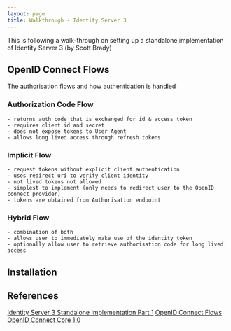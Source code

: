 ```yaml
---
layout: page
title: Walkthrough - Identity Server 3
---
```


This is following a walk-through on setting up a standalone implementation of Identity Server 3 (by Scott Brady)

## OpenID Connect Flows
The authorisation flows and how authentication is handled

### Authorization Code Flow
	- returns auth code that is exchanged for id & access token
	- requires client id and secret
	- does not expose tokens to User Agent
	- allows long lived access through refresh tokens

### Implicit Flow
	- request tokens without explicit client authentication
	- uses redirect uri to verify client identity
	- not lived tokens not allowed
	- simplest to implement (only needs to redirect user to the OpenID connect provider)
	- tokens are obtained from Authorisation endpoint

### Hybrid Flow
	- combination of both
	- allows user to immediately make use of the identity token
	- optionally allow user to retrieve authorisation code for long lived access

## Installation



## References
[Identity Server 3 Standalone Implementation Part 1](https://www.scottbrady91.com/Identity-Server/Identity-Server-3-Standalone-Implementation-Part-1)
[OpenID Connect Flows](https://www.scottbrady91.com/OpenID-Connect/OpenID-Connect-Flows)
[OpenID Connect Core 1.0](http://openid.net/specs/openid-connect-core-1_0.html#Authentication)